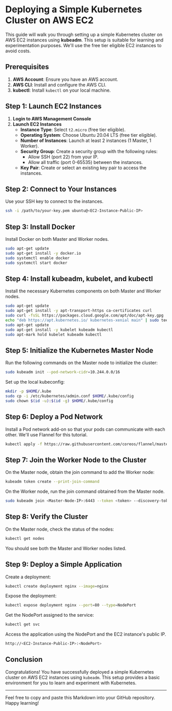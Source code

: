 
# Deploying a Simple Kubernetes Cluster on AWS EC2

This guide will walk you through setting up a simple Kubernetes cluster on AWS EC2 instances using **kubeadm**. This setup is suitable for learning and experimentation purposes. We'll use the free tier eligible EC2 instances to avoid costs.

## Prerequisites

1. **AWS Account**: Ensure you have an AWS account.
2. **AWS CLI**: Install and configure the AWS CLI.
3. **kubectl**: Install `kubectl` on your local machine.

## Step 1: Launch EC2 Instances

1. **Login to AWS Management Console**
2. **Launch EC2 Instances**
    - **Instance Type**: Select `t2.micro` (free tier eligible).
    - **Operating System**: Choose Ubuntu 20.04 LTS (free tier eligible).
    - **Number of Instances**: Launch at least 2 instances (1 Master, 1 Worker).
    - **Security Group**: Create a security group with the following rules:
      - Allow SSH (port 22) from your IP.
      - Allow all traffic (port 0-65535) between the instances.
    - **Key Pair**: Create or select an existing key pair to access the instances.

## Step 2: Connect to Your Instances

Use your SSH key to connect to the instances.

```sh
ssh -i /path/to/your-key.pem ubuntu@<EC2-Instance-Public-IP>
```

## Step 3: Install Docker

Install Docker on both Master and Worker nodes.

```sh
sudo apt-get update
sudo apt-get install -y docker.io
sudo systemctl enable docker
sudo systemctl start docker
```

## Step 4: Install kubeadm, kubelet, and kubectl

Install the necessary Kubernetes components on both Master and Worker nodes.

```sh
sudo apt-get update
sudo apt-get install -y apt-transport-https ca-certificates curl
sudo curl -fsSL https://packages.cloud.google.com/apt/doc/apt-key.gpg | sudo apt-key add -
echo "deb https://apt.kubernetes.io/ kubernetes-xenial main" | sudo tee -a /etc/apt/sources.list.d/kubernetes.list
sudo apt-get update
sudo apt-get install -y kubelet kubeadm kubectl
sudo apt-mark hold kubelet kubeadm kubectl
```

## Step 5: Initialize the Kubernetes Master Node

Run the following commands on the Master node to initialize the cluster:

```sh
sudo kubeadm init --pod-network-cidr=10.244.0.0/16
```

Set up the local kubeconfig:

```sh
mkdir -p $HOME/.kube
sudo cp -i /etc/kubernetes/admin.conf $HOME/.kube/config
sudo chown $(id -u):$(id -g) $HOME/.kube/config
```

## Step 6: Deploy a Pod Network

Install a Pod network add-on so that your pods can communicate with each other. We'll use Flannel for this tutorial.

```sh
kubectl apply -f https://raw.githubusercontent.com/coreos/flannel/master/Documentation/kube-flannel.yml
```

## Step 7: Join the Worker Node to the Cluster

On the Master node, obtain the join command to add the Worker node:

```sh
kubeadm token create --print-join-command
```

On the Worker node, run the join command obtained from the Master node.

```sh
sudo kubeadm join <Master-Node-IP>:6443 --token <token> --discovery-token-ca-cert-hash sha256:<hash>
```

## Step 8: Verify the Cluster

On the Master node, check the status of the nodes:

```sh
kubectl get nodes
```

You should see both the Master and Worker nodes listed.

## Step 9: Deploy a Simple Application

Create a deployment:

```sh
kubectl create deployment nginx --image=nginx
```

Expose the deployment:

```sh
kubectl expose deployment nginx --port=80 --type=NodePort
```

Get the NodePort assigned to the service:

```sh
kubectl get svc
```

Access the application using the NodePort and the EC2 instance's public IP.

```sh
http://<EC2-Instance-Public-IP>:<NodePort>
```

## Conclusion

Congratulations! You have successfully deployed a simple Kubernetes cluster on AWS EC2 instances using `kubeadm`. This setup provides a basic environment for you to learn and experiment with Kubernetes.

---

Feel free to copy and paste this Markdown into your GitHub repository. Happy learning!
